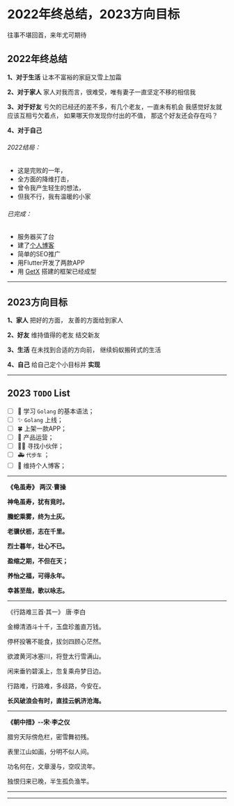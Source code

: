 # 2022年终总结，2023方向目标

往事不堪回首，来年尤可期待

## 2022年终总结

**1、对于生活**
让本不富裕的家庭又雪上加霜

**2、对于家人**
家人对我而言，很难受，唯有妻子一直坚定不移的相信我

**3、对于好友**
亏欠的已经还的差不多，有几个老友，一直未有机会
我感觉好友就应该互相亏欠着点，
如果哪天你发现你付出的不值，
那这个好友还会存在吗？

**4、对于自己**

###### 2022结局：

- 这是完败的一年，
- 全方面的降维打击，
- 曾令我产生轻生的想法，
- 但我不行，我有温暖的小家

###### 已完成：

- 服务器买了台
- 建了[个人博客](https://xijiwa.com)
- 简单的SEO推广
- 用Flutter开发了两款APP
- 用 [GetX](https://github.com/jonataslaw/getx) 搭建的框架已经成型

---

## 2023方向目标

**1、家人**
把好的方面，
友善的方面给到家人

**2、好友**
维持值得的老友
结交新友

**3、生活**
在未找到合适的方向前，
继续蚂蚁搬砖式的生活

**4、自己**
给自己定个小目标并 **实现**

---

## 2023 `TODO` List

- [ ] 🎉 学习 `Golang` 的基本语法；
- [ ] ✨ `Golang` 上线；
- [ ] 🍀 上架一款APP；
- [ ] 🏁 产品运营；
- [ ] 💃🏻 寻找小伙伴；
- [ ] 🚑 `代步车` ；
- [ ] 📝 维持个人博客；

---

**《龟虽寿》** **两汉·曹操**

**神龟虽寿，犹有竟时。**

**螣蛇乘雾，终为土灰。**

**老骥伏枥，志在千里。**

**烈士暮年，壮心不已。**

**盈缩之期，不但在天；**

**养怡之福，可得永年。**

**幸甚至哉，歌以咏志。**

---

《行路难三首·其一》 唐·李白

金樽清酒斗十千，玉盘珍羞直万钱。

停杯投箸不能食，拔剑四顾心茫然。

欲渡黄河冰塞川，将登太行雪满山。

闲来垂钓碧溪上，忽复乘舟梦日边。

行路难，行路难，多歧路，今安在。

**长风破浪会有时，直挂云帆济沧海。**

---

**《朝中措》--宋·李之仪**

腊穷天际傍危栏，密雪舞初残。

表里江山如画，分明不似人间。

功名何在，文章漫与，空叹流年。

独恨归来已晚，半生孤负渔竿。

---

---
